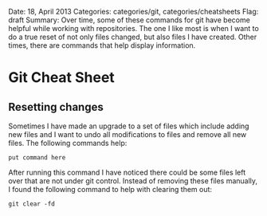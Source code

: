 Date: 18, April 2013
Categories: categories/git, categories/cheatsheets
Flag: draft
Summary: Over time, some of these commands for git have become helpful while working with repositories. The one I like most is when I want to do a true reset of not only files changed, but also files I have created. Other times, there are commands that help display information.

# Git Cheat Sheet

## Resetting changes

Sometimes I have made an upgrade to a set of files which include adding new files and I want to undo all modifications to files and remove all new files. The following commands help:

    
    put command here

After running this command I have noticed there could be some files left over that are not under git control. Instead of removing these files manually, I found the following command to help with clearing them out:

    git clear -fd

